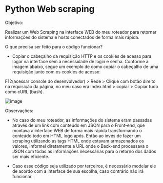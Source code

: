 # Python Web scraping

Objetivo: 

Realizar um Web Scraping na interface WEB do meu roteador para retornar informações do sistema e hosts conectados de forma mais rápida. 

O que precisa ser feito para o código funcionar?

- Copiar o cabeçalho da requisição HTTP e os cookies de acesso para logar na interface sem a necessidade de login e senha. Conforme a imagem abaixo, segue um exemplo de como copiar o cabeçalho de uma requisição junto com os cookies de acesso:

F12(acessar console do desenvolvedor) > Rede > Clique com botão direito na requisição da página, no meu caso era index.html > copiar > Copiar tudo como cURL (bash). 

![image](https://user-images.githubusercontent.com/52774583/204835396-55358985-51f5-42d6-9483-60487d7363fd.png)

Observações:

- No caso do meu roteador, as informações do sistema eram passadas através de um link com conteúdo em JSON para o Front-end, que montava a interface WEB de forma mais rápida transformando o conteúdo todo em HTML logo após. Então ao invés de fazer um scraping utilizando as tags HTML onde estavam armazenados os valores, informei diretamente a URL onde o Back-end processava o JSON com todas as informações necessárias para o retorno dos dados ser mais eficiente.

- Caso esse código seja utilizado por terceiros, é necessário modelar ele de acordo com a interface de sua escolha, caso contrário não irá funcionar.
